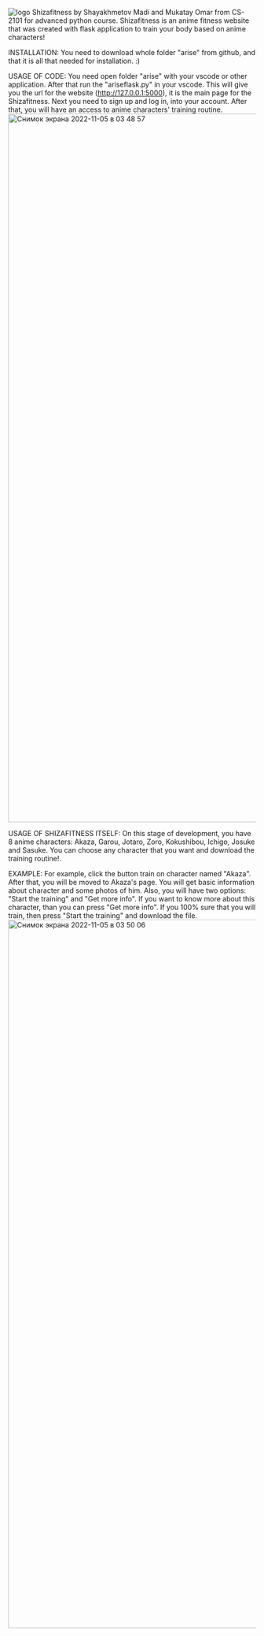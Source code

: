 ![logo](https://user-images.githubusercontent.com/99864058/200079971-55fa4b88-f91d-48de-bede-85329de5543f.gif)
Shizafitness by Shayakhmetov Madi and Mukatay Omar from CS-2101 for advanced python course.
Shizafitness is an anime fitness website that was created with flask application to train your body based on anime characters!

INSTALLATION: You need to download whole folder "arise" from github, and that it is all that needed for installation. :)

USAGE OF CODE: You need open folder "arise" with your vscode or other application. After that run the "ariseflask.py" in your vscode. This will give you the url for the website (http://127.0.0.1:5000), it is the main page for the Shizafitness. Next you need to sign up and log in, into your account. After that, you will have an access to anime characters' training routine.
<img width="1440" alt="Снимок экрана 2022-11-05 в 03 48 57" src="https://user-images.githubusercontent.com/99864058/200080103-6bd63868-af8d-4597-a340-3740238c1afa.png">

USAGE OF SHIZAFITNESS ITSELF: On this stage of development, you have 8 anime characters: Akaza, Garou, Jotaro, Zoro, Kokushibou, Ichigo, Josuke and Sasuke. You can choose any character that you want and download the training routine!.

EXAMPLE: For example, click the button train on character named "Akaza". After that, you will be moved to Akaza's page. You will get basic information about character and some photos of him. Also, you will have two options: "Start the training" and "Get more info". If you want to know more about this character, than you can press "Get more info". If you 100% sure that you will train, then press "Start the training" and download the file.
<img width="1440" alt="Снимок экрана 2022-11-05 в 03 50 06" src="https://user-images.githubusercontent.com/99864058/200080218-08274130-d6cd-493c-b9a5-aa9937a153a5.png">
